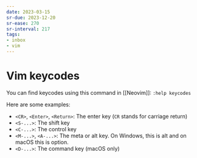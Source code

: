 ```yaml
---
date: 2023-03-15
sr-due: 2023-12-20
sr-ease: 270
sr-interval: 217
tags:
- inbox
- vim
---
```


# Vim keycodes

You can find keycodes using this command in [[Neovim]]:
`:help keycodes`

Here are some examples:

- `<CR>`, `<Enter>`, `<Return>`: The enter key (`CR` stands for carriage return)
- `<S-...>`: The shift key
- `<C-...>`: The control key
- `<M-...>`, `<A-...>`: The meta or alt key. On Windows, this is alt and on macOS this is option.
- `<D-...>`: The command key (macOS only)

